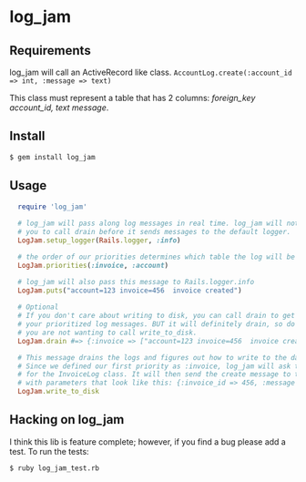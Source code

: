 # log_jam

## Requirements

log_jam will call an ActiveRecord like class. `AccountLog.create(:account_id => int, :message => text)`

This class must represent a table that has 2 columns: *foreign_key account_id, text message*.

## Install

```bash
$ gem install log_jam
```

## Usage

```ruby
  require 'log_jam'
  
  # log_jam will pass along log messages in real time. log_jam will not wait for
  # you to call drain before it sends messages to the default logger.
  LogJam.setup_logger(Rails.logger, :info)

  # the order of our priorities determines which table the log will be stored in.
  LogJam.priorities(:invoice, :account)

  # log_jam will also pass this message to Rails.logger.info
  LogJam.puts("account=123 invoice=456  invoice created")
  
  # Optional
  # If you don't care about writing to disk, you can call drain to get a hash of 
  # your prioritized log messages. BUT it will definitely drain, so do this only if 
  # you are not wanting to call write_to_disk.
  LogJam.drain #=> {:invoice => ["account=123 invoice=456  invoice created"]} 

  # This message drains the logs and figures out how to write to the database.
  # Since we defined our first priority as :invoice, log_jam will ask the Kernel class
  # for the InvoiceLog class. It will then send the create message to the class
  # with parameters that look like this: {:invoice_id => 456, :message => "account=123 invoice=456  invoice created"}
  LogJam.write_to_disk
```

## Hacking on log_jam

I think this lib is feature complete; however, if you find a bug please add a test. To run the tests:

```bash
$ ruby log_jam_test.rb
```

